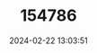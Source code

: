 ---
title: "154786"
category: "Amblyeleotris callopareia"
draft: false
date: 2024-02-22 13:03:51
languages:
  English: ["Beautiful-cheek Shrimpgoby"]
---